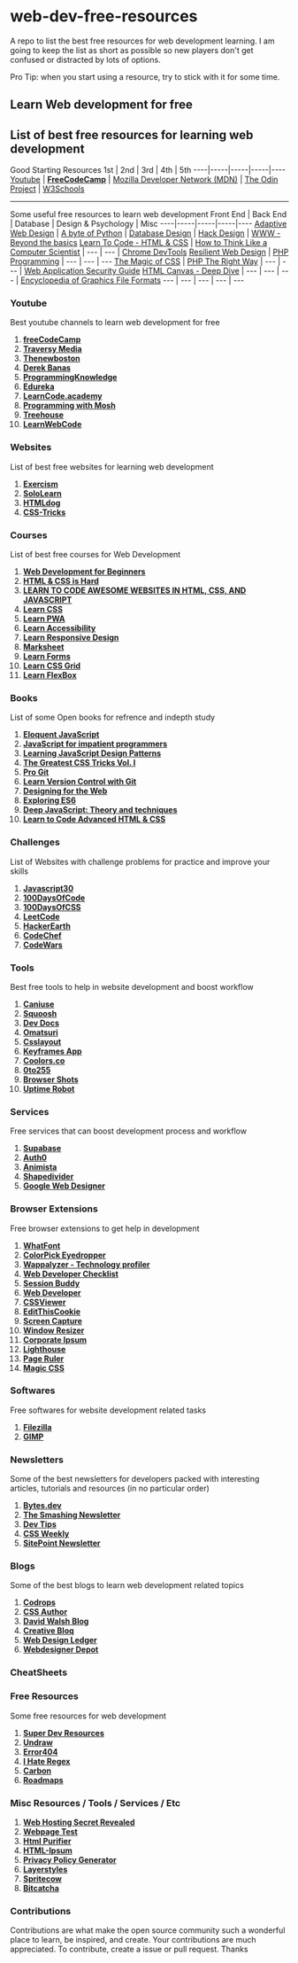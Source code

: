 # web-dev-free-resources
A repo to list the best free resources for web development learning. I am going to keep the list as short as possible so new players don't get confused or distracted by lots of options.

Pro Tip: when you start using a resource, try to stick with it for some time.

## Learn Web development for free
List of best free resources for learning web development
---

Good Starting Resources
1st | 2nd | 3rd | 4th | 5th
----|-----|-----|-----|----
[Youtube](http://www.youtube.com/ "Named link title") | **[FreeCodeCamp](https://www.freecodecamp.org/ "Named link title")** | [Mozilla Developer Network (MDN)](https://developer.mozilla.org/en-US/ "Named link title") | [The Odin Project](https://www.theodinproject.com/ "Named link title") | [W3Schools](https://www.w3schools.com/ "Named link title")

---
Some useful free resources to learn web development
Front End | Back End | Database | Design & Psychology | Misc
----|-----|-----|-----|----
[Adaptive Web Design](https://adaptivewebdesign.info/1st-edition/ "Adaptive Web Design") | [A byte of Python](https://python.swaroopch.com/ "A byte of Python") | [Database Design](https://opentextbc.ca/dbdesign01/ "Database Design") | [Hack Design](https://hackdesign.org/ "HackDesign") | [WWW - Beyond the basics](https://ei.cs.vt.edu/~wwwbtb/book/ "WWW - Beyond the basics")
[Learn To Code - HTML & CSS](https://learn.shayhowe.com/html-css/ "Learn To Code - HTML & CSS") | [How to Think Like a Computer Scientist](http://www.openbookproject.net/thinkcs/python/english3e/ "How to Think Like a Computer Scientist") | --- | --- | [Chrome DevTools](https://developer.chrome.com/docs/devtools/ "Chrome DevTools")
[Resilient Web Design](https://resilientwebdesign.com/introduction/ "Resilient Web Design") | [PHP Programming](https://en.wikibooks.org/wiki/PHP_Programming "PHP Programming") | --- | --- | ---
[The Magic of CSS](https://adamschwartz.co/magic-of-css/ "The Magic of CSS") | [PHP The Right Way](https://phptherightway.com/ "PHP The Right Way") | --- | --- | [Web Application Security Guide](https://en.wikibooks.org/wiki/Web_Application_Security_Guide "Web Application Security Guide")
[HTML Canvas - Deep Dive](https://joshondesign.com/p/books/canvasdeepdive/title.html "HTML Canvas - Deep Dive") | --- | --- | --- | [Encyclopedia of Graphics File Formats](http://netghost.narod.ru/gff/graphics/main.htm "Encyclopedia of Graphics File Formats")
--- | --- | --- | --- | ---

### Youtube
Best youtube channels to learn web development for free

1. **[freeCodeCamp](https://www.youtube.com/c/freecodecamp/videos)**
2. **[Traversy Media](https://www.youtube.com/channel/UC29ju8bIPH5as8OGnQzwJyA)**
3. **[Thenewboston](https://www.youtube.com/user/thenewboston)**
4. **[Derek Banas](https://www.youtube.com/user/derekbanas)**
5. **[ProgrammingKnowledge](https://www.youtube.com/channel/UCs6nmQViDpUw0nuIx9c_WvA)**
6. **[Edureka](https://www.youtube.com/user/edurekaIN)**
7. **[LearnCode.academy](https://www.youtube.com/user/learncodeacademy/videos)**
8. **[Programming with Mosh](https://www.youtube.com/user/programmingwithmosh)**
9. **[Treehouse](https://www.youtube.com/user/gotreehouse)**
10. **[LearnWebCode](https://www.youtube.com/user/LearnWebCode)**


### Websites
List of best free websites for learning web development
1. **[Exercism](https://exercism.org/)**
2. **[SoloLearn](https://www.sololearn.com/)**
3. **[HTMLdog](https://www.htmldog.com/)**
4. **[CSS-Tricks](https://css-tricks.com/)**

### Courses
List of best free courses for Web Development
1. **[Web Development for Beginners](https://learn.microsoft.com/en-us/training/paths/web-development-101/)**
2. **[HTML & CSS is Hard](https://www.internetingishard.com/html-and-css/)**
3. **[LEARN TO CODE AWESOME WEBSITES IN HTML, CSS, AND JAVASCRIPT](https://dash.generalassemb.ly/)**
4. **[Learn CSS](https://web.dev/learn/css/)**
5. **[Learn PWA](https://web.dev/learn/pwa/)**
6. **[Learn Accessibility](https://web.dev/learn/accessibility/)**
7. **[Learn Responsive Design](https://web.dev/learn/design/)**
8. **[Marksheet](https://marksheet.io/)**
9. **[Learn Forms](https://web.dev/learn/forms/)**
10. **[Learn CSS Grid](https://cssgrid.io/)**
11. **[Learn FlexBox](https://flexbox.io/)**

### Books
List of some Open books for refrence and indepth study
1. **[Eloquent JavaScript](https://eloquentjavascript.net/)**
2. **[JavaScript for impatient programmers](https://exploringjs.com/impatient-js/toc.html)**
3. **[Learning JavaScript Design Patterns](https://www.patterns.dev/posts/classic-design-patterns/)**
4. **[The Greatest CSS Tricks Vol. I](https://css-tricks.com/books/greatest-css-tricks/)**
5. **[Pro Git](https://git-scm.com/book/en/v2)**
6. **[Learn Version Control with Git](https://www.git-tower.com/learn/git/ebook)**
7. **[Designing for the Web](https://designingfortheweb.co.uk/)**
8. **[Exploring ES6](https://exploringjs.com/es6/index.html)**
9. **[Deep JavaScript: Theory and techniques](https://exploringjs.com/deep-js/toc.html)**
10. **[Learn to Code Advanced HTML & CSS](https://learn.shayhowe.com/advanced-html-css/)**

### Challenges
List of Websites with challenge problems for practice and improve your skills
1. **[Javascript30](https://javascript30.com/)**
2. **[100DaysOfCode](https://www.100daysofcode.com/)**
3. **[100DaysOfCSS](https://100dayscss.com/)**
4. **[LeetCode](https://leetcode.com/)**
5. **[HackerEarth](https://www.hackerearth.com/)**
6. **[CodeChef](https://www.codechef.com/)**
7. **[CodeWars](https://www.codewars.com/)**

### Tools
Best free tools to help in website development and boost workflow
1. **[Caniuse](https://caniuse.com/ "A web tool to check which website feature is supported by which browser")**
2. **[Squoosh](https://squoosh.app/ "Compressing your photographs will result in nearly little quality loss, and you may change their size.")**
3. **[Dev Docs](https://devdocs.io/ "Developer documentation browser that is fast, offline, and free. Search 100s of documents in one web app, including HTML and CSS...")**
4. **[Omatsuri](https://omatsuri.app/ "An Open Source Web App that includes 12 fantastic frontend utilities for everyday usage.")**
5. **[Csslayout](https://csslayout.io/ "It is a collection of hundreds of CSS based components that you may copy-paste into your project and tweak to your specifications!")**
6. **[Keyframes App](https://keyframes.app/ "more tools for devs - Browser-based, mobile-friendly, actually private tools that make CSS a little less bad.")**
7. **[Coolors.co](https://coolors.co/ "Coolors allows you to create a colour palette on the move or be inspired by gorgeous colour schemes.")**
8. **[0to255](https://0to255.com/ "0to255 is a colour palette that allows you to easily obtain brighter and darker hues, commonly known as tints and shades, depending on any colour. This makes it ideal for button hover states, gradients, borders, and other applications.")**
9. **[Browser Shots](https://browsershots.org/ "Because it is impractical to download every available browser, Browser Shots can assist you in testing the website's browser compatibility.  This open-source application allows web designers to compare how a page will look in different browsers.")**
10. **[Uptime Robot](https://uptimerobot.com/ "Uptime Robot sends a ping to your sites every five minutes or so, and if the site does not respond, the programme will send you an e-mail informing you that your sites are down. Simple and effective solution to tackle downtimes")**

### Services
Free services that can boost development process and workflow
1. **[Supabase](https://supabase.com/ "In less than 2 minutes, you can build a backend using Supabase. Begin your project with a Postgres database, authentication, real-time APIs, and storage. Free tier is enough for testing sites live and get user feedback.")**
2. **[Auth0](https://auth0.com/ "The Auth0 identity platform makes it simple to manage your users in a safe and simplified manner. Free tier is enough for upto 7000 users, good for test deployments.")**
3. **[Animista](https://animista.net/ "On Demand CSS Animation Library")**
4. **[Shapedivider](https://www.shapedivider.app/ "Create custom shape dividers for creating nice sections in a web page")**
5. **[Google Web Designer](https://webdesigner.withgoogle.com/ "free solution that can assist you in the creation of interactive ads, design blocks, and animations")**


### Browser Extensions
Free browser extensions to get help in development
1. **[WhatFont](https://chrome.google.com/webstore/detail/whatfont/jabopobgcpjmedljpbcaablpmlmfcogm "Browser extension to check the font used by any website")**
2. **[ColorPick Eyedropper](https://chrome.google.com/webstore/detail/colorpick-eyedropper/ohcpnigalekghcmgcdcenkpelffpdolg "Browser extension to pick the colours from any webpage or web images")**
3. **[Wappalyzer - Technology profiler](https://chrome.google.com/webstore/detail/wappalyzer-technology-pro/gppongmhjkpfnbhagpmjfkannfbllamg "Browser extension to check the technology stack behind a website")**
4. **[Web Developer Checklist](https://chrome.google.com/webstore/detail/web-developer-checklist/iahamcpedabephpcgkeikbclmaljebjp?hl=en "Browser extension to keep check on all the technical requirements for a efficient website development")**
5. **[Session Buddy](https://chrome.google.com/webstore/detail/session-buddy/edacconmaakjimmfgnblocblbcdcpbko "Browser extension to keep your browser history safe and searchable. [For Chrome and related browsers]")**
6. **[Web Developer](https://chrome.google.com/webstore/detail/web-developer/bfbameneiokkgbdmiekhjnmfkcnldhhm "Browser extension with a bunch of useful tools, a kind of toolkit for the devs")**
7. **[CSSViewer](https://chrome.google.com/webstore/detail/cssviewer/ggfgijbpiheegefliciemofobhmofgce "Browser extension to check stylesheets of web pages on the go")**
8. **[EditThisCookie](https://chrome.google.com/webstore/detail/editthiscookie/fngmhnnpilhplaeedifhccceomclgfbg "EditThisCookie is a cookie manager. You can add, delete, edit, search, protect and block cookies!")**
9. **[Screen Capture](https://chrome.google.com/webstore/detail/screen-capture-screenshot/pmnphobdokkajkpbkajlaiooipfcpgio "Screen capture, full page screen shot, visible area screenshot, edit print screen, save snapshot in PNG, PDF.")**
10. **[Window Resizer](https://chrome.google.com/webstore/detail/window-resizer/kkelicaakdanhinjdeammmilcgefonfh/ "Resize the browser window to emulate various screen resolutions.")**
11. **[Corporate Ipsum](https://chrome.google.com/webstore/detail/corporate-ipsum/lfmadckmfehehmdnmhaebniooenedcbb "A lorem ipsum generator with a corporate bent. Generates filler content by the word or paragraph.")**
12. **[Lighthouse](https://chrome.google.com/webstore/detail/lighthouse/blipmdconlkpinefehnmjammfjpmpbjk "Lighthouse is an open-source, automated tool for improving the performance, quality, and correctness of your web apps.")**
13. **[Page Ruler](https://chrome.google.com/webstore/detail/page-ruler/jcbmcnpepaddcedmjdcmhbekjhbfnlff "Page Ruler is an extension that lets you measure distances (in pixels) on a webpage. ")**
14. **[Magic CSS](https://chrome.google.com/webstore/detail/live-editor-for-css-less/ifhikkcafabcgolfjegfcgloomalapol "Live preview of CSS/Less/Sass code changes. Auto-save file, autocomplete, Less/Sass to CSS, beautify, CSS reloader, lint, ...")**

### Softwares
Free softwares for website development related tasks
1. **[Filezilla](https://filezilla-project.org/ "FileZilla is a free FTP client that allows you to send files to your web server over TLC and SFTP. When you have a lot of huge files to transmit, it makes things easier.")**
2. **[GIMP](https://www.gimp.org/ "GIMP is an excellent free image manipulation tool. GIMP is available for free download and usage. It's an affordable substitute to graphic design software, which may cost hundreds of dollars.")**

### Newsletters
Some of the best newsletters for developers packed with interesting articles, tutorials and resources (in no particular order)
1. **[Bytes.dev](https://bytes.dev/)**
2. **[The Smashing Newsletter](https://www.smashingmagazine.com/the-smashing-newsletter/)**
3. **[Dev Tips](https://umaar.com/dev-tips/)**
4. **[CSS Weekly](https://css-weekly.com/)**
5. **[SitePoint Newsletter](https://www.sitepoint.com/newsletters/)**

### Blogs
Some of the best blogs to learn web development related topics
1. **[Codrops](https://tympanus.net/codrops/ "Codrops is a terrific resource for front end developers, that includes articles with good information, tutorials that are helpful, and free tools that we all adore.")**
2. **[CSS Author](https://cssauthor.com/ "Web developers and web designers may both benefit greatly from CSS Author's front end coding blog, which also features sporadic releases that are helpful to visual designers and content creators. It offers an unbelievable number of 'freebies'")**
3. **[David Walsh Blog](https://davidwalsh.name/ "David contributes his knowledge as a Senior Software Engineer and Evangelist for Mozilla, as well as the creator of the Wyn Weng Labs and Script &Style web development podcasts. You'll receive technical advice and information on industry developments for web developers.")**
4. **[Creative Bloq](https://www.creativebloq.com/web-designer-magazine "For the imaginative coder, here's one. Creative Bloq is for you if you're looking for creative inspiration for your coding process or if you are interested in seeing how elements like grid systems and animations appear in real-world web design.")**
5. **[Web Design Ledger](https://webdesignledger.com/ "Web Design Ledger offers special insights on how to produce amazing web solutions for web developers and designers.")**
6. **[Webdesigner Depot](https://www.webdesignerdepot.com/ "Webdesigner Depot offers free tools and materials to assist you in the development of your website. Even if you're brand new to the sector, you'll be able to learn more about what it takes to build a website.")**

### CheatSheets


### Free Resources
Some free resources for web development 
1. **[Super Dev Resources](https://superdevresources.com/)**
2. **[Undraw](https://undraw.co/)**
3. **[Error404](https://error404.fun/)**
4. **[I Hate Regex](https://ihateregex.io/)**
5. **[Carbon](https://carbon.now.sh/)**
5. **[Roadmaps](https://roadmap.sh/)**

### Misc Resources / Tools / Services / Etc
1. **[Web Hosting Secret Revealed](https://www.webhostingsecretrevealed.net/ "Reveal web infrastructure and technology information behind any website.")**
2. **[Webpage Test](https://www.webpagetest.org/ "Use WebPageTest to confirm that your web page is performing optimally. Your findings will include a web hosting performance evaluation, resource loading waterfall charts, and suggestions for improvement.")**
3. **[Html Purifier](http://htmlpurifier.org/ "Want to make your website comply with international HTML standards? This website can assist you with that procedure.")**
4. **[HTML-Ipsum](https://www.webfx.com/web-design/html-ipsum/ "HTML-ipsum.com assists web designers in the creation of a brief piece of code for usage in CSS designs. The designer may preview how the completed design will look after text is included by incorporating these example words.")**
5. **[Privacy Policy Generator](https://www.privacypolicygenerator.info/ "There is no need to spend hours developing a privacy policy. Create a privacy policy in no time with this free tool.")**
6. **[Layerstyles](http://www.layerstyles.org/ "Layerstyles is an online graphics editor that will generate CSS code.")**
7. **[Spritecow](http://www.spritecow.com/ "Spritecow will make it easier for you to employ CSS spirits.")**
8. **[Bitcatcha](https://www.bitcatcha.com/ "Bitcatcha offers free website response speed testing from 10 locations around the world.")**


### Contributions
Contributions are what make the open source community such a wonderful place to learn, be inspired, and create. Your contributions are much appreciated. To contribute, create a issue or pull request. Thanks

